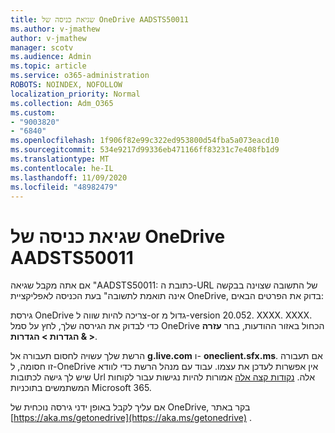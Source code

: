 ```yaml
---
title: שגיאת כניסה של OneDrive AADSTS50011
ms.author: v-jmathew
author: v-jmathew
manager: scotv
ms.audience: Admin
ms.topic: article
ms.service: o365-administration
ROBOTS: NOINDEX, NOFOLLOW
localization_priority: Normal
ms.collection: Adm_O365
ms.custom:
- "9003820"
- "6840"
ms.openlocfilehash: 1f906f82e99c322ed953800d54fba5a073eacd10
ms.sourcegitcommit: 534e9217d99336eb471166ff83231c7e408fb1d9
ms.translationtype: MT
ms.contentlocale: he-IL
ms.lasthandoff: 11/09/2020
ms.locfileid: "48982479"
---
```

# <a name="onedrive-login-error-aadsts50011"></a>שגיאת כניסה של OneDrive AADSTS50011

אם אתה מקבל שגיאה "AADSTS50011: כתובת ה-URL של התשובה שצוינה בבקשה אינה תואמת לתשובה" בעת הכניסה לאפליקציית OneDrive, בדוק את הפרטים הבאים:

גירסת OneDrive צריכה להיות שווה ל-or גדול מ-version 20.052. XXXX. XXXX. כדי לבדוק את הגירסה שלך, לחץ על סמל OneDrive הכחול באזור ההודעות, בחר **עזרה & הגדרות > הגדרות >**.

הרשת שלך עשויה לחסום תעבורה אל **g.live.com** ו- **oneclient.sfx.ms**. אם תעבורה זו חסומה, ל-OneDrive אין אפשרות לעדכן את עצמו. עבוד עם מנהל הרשת כדי לוודא שיש לך גישה לכתובות Url אלה. [נקודות קצה אלה](https://docs.microsoft.com/microsoft-365/enterprise/urls-and-ip-address-ranges?view=o365-worldwide) אמורות להיות נגישות עבור לקוחות המשתמשים בתוכניות Microsoft 365.

אם עליך לקבל באופן ידני גירסה נוכחית של OneDrive, בקר באתר [https://aka.ms/getonedrive](https://aka.ms/getonedrive) .
